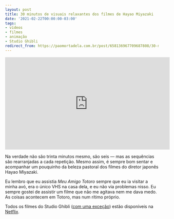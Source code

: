 ```yaml
---
layout: post
title: 30 minutos de visuais relaxantes dos filmes de Hayao Miyazaki
date: '2021-02-22T00:00:00-03:00'
tags:
- vídeos
- filmes
- animação
- Studio Ghibli
redirect_from: https://paomortadela.com.br/post/658136967709687808/30-minutos-de-visuais-relaxantes-dos-filmes-de
---
```

<iframe id="youtube_iframe" src="https://www.youtube.com/embed/z9Ug-3qhrwY?feature=oembed&amp;enablejsapi=1&amp;origin=https://safe.txmblr.com&amp;wmode=opaque" allow="accelerometer; autoplay; clipboard-write; encrypted-media; gyroscope; picture-in-picture" allowfullscreen="" width="540" height="303" frameborder="0"></iframe>

Na verdade não são trinta minutos mesmo, são seis — mas as sequências são rearranjadas a cada repetição. Mesmo assim, é sempre bom sentar e acompanhar um pouquinho da beleza pastoral dos filmes do diretor japonês Hayao Miyazaki.

Eu lembro que eu assistia _Meu Amigo Totoro_ sempre que eu ia visitar a minha avó, era o único VHS na casa dela, e eu não via problemas nisso. Eu sempre gostei de assistir um filme que não me agitava nem me dava medo. As coisas acontecem em Totoro, mas num rítimo próprio.

Todos os filmes do Studio Ghibli ([com uma exceção](https://studioghibli.com.br/filmografia/tumulo-dos-vagalumes/)) estão disponíveis na [Netflix](https://www.netflix.com/browse/genre/81227213).

